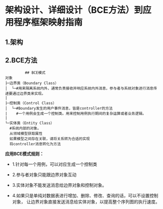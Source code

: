 # 架构设计、详细设计（BCE方法）到应用程序框架映射指南

## 1.架构

## 2.BCE方法
   ```
            ## BCE模式
对象
├─边界类（Boundary Class）
│  └─#用来隔离系统内外，通常负责接收并响应系统内外消息，参与者与系统对象进行消息传递要通过边界类来实现。
|   
├─控制类（Control Class）
│  └─#Boundary发生的用户事件消息，皆是controller的方法
|    #一个用例会生成一个控制类。用来控制用例执行期间的复杂运算或者业务逻辑。  
| 
└─实体类（Entity Class）   
     #系统内部的对象。
     从领域模型获取属性
     如果模型之间存在关联，请将关系转为合适的实现
     将controller消息转化为方法

```

**应用BCE模式规则：**

* 1.针对每一个用例，可以对应生成一个控制类

* 2.参与者对象只能跟边界对象互动

* 3.实体对象不能发送消息给边界对象和控制对象。

* 4.如果只是单纯对数据表进行增加、删除、修改、查询的话，可以不设置控制对象，
让边界对象直接发送消息给实体对象，以提高整个序列图的执行速度。


